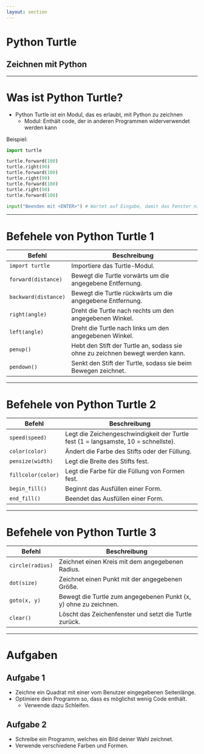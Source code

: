 ```yaml
---
layout: section
---
```


# Python Turtle
## Zeichnen mit Python

---

# Was ist Python Turtle?

- Python Turtle ist ein Modul, das es erlaubt, mit Python zu zeichnen
  - Modul: Enthält code, der in anderen Programmen widerverwendet werden kann

Beispiel:

```python
import turtle

turtle.forward(100)
turtle.right(90)
turtle.forward(100)
turtle.right(90)
turtle.forward(100)
turtle.right(90)
turtle.forward(100)

input("Beenden mit <ENTER>") # Wartet auf Eingabe, damit das Fenster nicht sofort geschlossen wird
```

---

# Befehele von Python Turtle 1

| Befehl              | Beschreibung                                    |
|---------------------|-------------------------------------------------|
| `import turtle`     | Importiere das Turtle-Modul.                    |
| `forward(distance)` | Bewegt die Turtle vorwärts um die angegebene Entfernung. |
| `backward(distance)`| Bewegt die Turtle rückwärts um die angegebene Entfernung. |
| `right(angle)`      | Dreht die Turtle nach rechts um den angegebenen Winkel.    |
| `left(angle)`       | Dreht die Turtle nach links um den angegebenen Winkel.     |
| `penup()`           | Hebt den Stift der Turtle an, sodass sie ohne zu zeichnen bewegt werden kann. |
| `pendown()`         | Senkt den Stift der Turtle, sodass sie beim Bewegen zeichnet.    |


---


# Befehele von Python Turtle 2

| Befehl              | Beschreibung                                    |
|---------------------|-------------------------------------------------|
| `speed(speed)`      | Legt die Zeichengeschwindigkeit der Turtle fest (1 = langsamste, 10 = schnellste). |
| `color(color)`      | Ändert die Farbe des Stifts oder der Füllung.        |
| `pensize(width)`    | Legt die Breite des Stifts fest.                   |
| `fillcolor(color)`  | Legt die Farbe für die Füllung von Formen fest.    |
| `begin_fill()`      | Beginnt das Ausfüllen einer Form.                 |
| `end_fill()`        | Beendet das Ausfüllen einer Form.                 |


---

# Befehele von Python Turtle 3

| Befehl              | Beschreibung                                    |
|---------------------|-------------------------------------------------|
| `circle(radius)`    | Zeichnet einen Kreis mit dem angegebenen Radius.  |
| `dot(size)`         | Zeichnet einen Punkt mit der angegebenen Größe.   |
| `goto(x, y)`        | Bewegt die Turtle zum angegebenen Punkt (x, y) ohne zu zeichnen. |
| `clear()`           | Löscht das Zeichenfenster und setzt die Turtle zurück.      |

---

# Aufgaben

## Aufgabe 1

- Zeichne ein Quadrat mit einer vom Benutzer eingegebenen Seitenlänge.
- Optimiere dein Programm so, dass es möglichst wenig Code enthält.
  - Verwende dazu Schleifen.

## Aufgabe 2

- Schreibe ein Programm, welches ein Bild deiner Wahl zeichnet.
- Verwende verschiedene Farben und Formen.